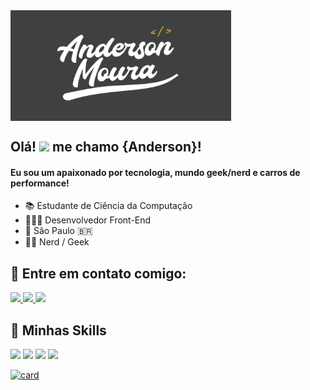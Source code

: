 <img align="center" width="70%" height="auto" src="https://github.com/andersonmwp/andersonmwp/blob/main/capa.png"  />


## Olá! <img src="https://media.giphy.com/media/ggRRQe8moeCp0hNb6z/giphy.gif" width="29px"> me chamo <strong>{Anderson}!</strong>

#### Eu sou um apaixonado por tecnologia, mundo geek/nerd e carros de performance!

- 📚 Estudante de Ciência da Computação
- 👩🏻‍💻 Desenvolvedor Front-End
- 📍 São Paulo :brazil:
- 🖖🏻 Nerd / Geek

## 📧 Entre em contato comigo:

 <a href="https://www.linkedin.com/in/andersonmwp/">
 <img src="https://img.shields.io/badge/LinkedIn-3F4141?style=for-the-badge&logo=linkedin&logoColor=white&link=https://www.linkedin.com/in/andersonmwp/">
</a>
  
<a href="mailto:andersonmwp@gmail.com">
 <img src="https://img.shields.io/badge/Gmail-3F4141?style=for-the-badge&logo=gmail&logoColor=white&link=mailto:andersonmwp@gmail.com">
</a>

<a href="https://www.instagram.com/andersonmwp/">
 <img src="https://img.shields.io/badge/Instagram-3F4141?style=for-the-badge&logo=instagram&logoColor=white&link=https://www.instagram.com/andersonmwp/">
</a>

## 🚀 Minhas Skills

<p>
 <img src="https://img.shields.io/badge/HTML-3F4141?style=for-the-badge&logo=html5&logoColor=white" />
 <img src="https://img.shields.io/badge/CSS-3F4141?&style=for-the-badge&logo=css3&logoColor=white" />
 <img src="https://img.shields.io/badge/Bootstrap-3F4141?style=for-the-badge&logo=bootstrap&logoColor=white" />
 <img src="https://img.shields.io/badge/JavaScript-3F4141?style=for-the-badge&logo=javascript&logoColor=white" />
</p>

[![card](https://github-readme-stats.vercel.app/api?username=andersonmwp&theme=dark)](https://github.com/andersonmwp/)
